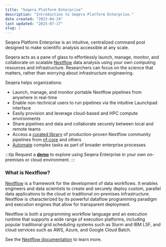 ```yaml
---
title: "Seqera Platform Enterprise"
description: "Introduction to Seqera Platform Enterprise."
date created: "2023-04-24"
last updated: "2025-07-17"
slug: /
---
```


Seqera Platform Enterprise is an intuitive, centralized command post designed to make scientific analysis accessible at any scale.

Seqera acts as a pane of glass to effortlessly launch, manage, monitor, and collaborate on scalable [Nextflow](https://www.nextflow.io) data analysis using your own computing resources and infrastructure. Researchers can focus on the science that matters, rather than worrying about infrastructure engineering.

Seqera helps organizations:

- Launch, manage, and monitor portable Nextflow pipelines from anywhere in real-time
- Enable non-technical users to run pipelines via the intuitive Launchpad interface
- Easily provision and leverage cloud-based and HPC compute environments
- Share pipelines and data and collaborate securely between local and remote teams
- Access a [curated library](https://seqera.io/pipelines/) of production-proven Nextflow community pipelines from [nf-core](https://nf-co.re/) and others
- [Automate](./getting-started/quickstart-demo/automation) complex tasks as part of broader enterprise processes

:::tip
Request a [**demo**](https://seqera.io/demo "Seqera Enterprise Demo") to explore using Seqera Enterprise in your own on-premises or cloud environment.
:::

### What is Nextflow?

[Nextflow](https://www.nextflow.io) is a framework for the development of data workflows. It enables engineers and data scientists to create and securely deploy custom, parallel data applications to the cloud or traditional on-premises infrastructure. Nextflow is characterized by its powerful dataflow programming paradigm and execution engines that allow for transparent deployment.

Nextflow is both a programming workflow language and an execution runtime that supports a wide range of execution platforms, including popular traditional grid scheduling systems such as Slurm and IBM LSF, and cloud services such as AWS, Azure, and Google Cloud Batch.

See the [Nextflow documentation](https://www.nextflow.io/docs/latest/) to learn more.
